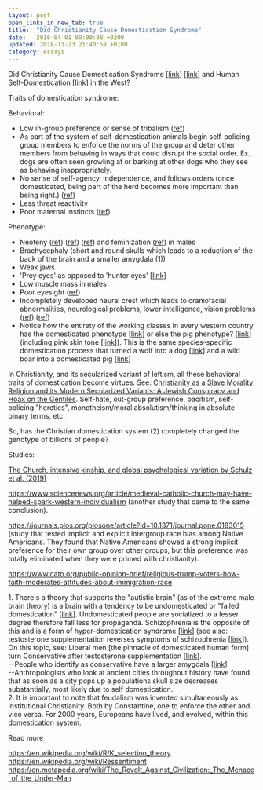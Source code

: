 ```yaml
---
layout: post
open_links_in_new_tab: true
title:  "Did Christianity Cause Domestication Syndrome"
date:   2016-04-01 09:00:00 +0200
updated: 2018-11-23 21:40:58 +0100
category: essays
---
```


Did Christianity Cause Domestication Syndrome \[[link](https://en.wikipedia.org/wiki/Domestication_syndrome)\] \[[link](https://www.ncbi.nlm.nih.gov/pmc/articles/PMC5646786/#!po=8.25243)\] and Human Self-Domestication \[[link](https://en.wikipedia.org/wiki/Self-domestication)\] in the West?

Traits of domestication syndrome:

Behavioral:

*   Low in-group preference or sense of tribalism ([ref](https://www.sciencedirect.com/science/article/pii/S0376635723000888))
*   As part of the system of self-domestication animals begin self-policing group members to enforce the norms of the group and deter other members from behaving in ways that could disrupt the social order. Ex. dogs are often seen growling at or barking at other dogs who they see as behaving inappropriately.
*   No sense of self-agency, independence, and follows orders (once domesticated, being part of the herd becomes more important than being right.) ([ref](https://link.springer.com/article/10.1007/s40656-020-00315-0))
*   Less threat reactivity
*   Poor maternal instincts ([ref](https://www.ncbi.nlm.nih.gov/pmc/articles/PMC5857534/))

Phenotype:

*   Neoteny ([ref](https://www.ncbi.nlm.nih.gov/pmc/articles/PMC4096361/)) ([ref](https://www.ncbi.nlm.nih.gov/pmc/articles/PMC5646786/)) ([ref](https://incels.wiki/w/Neoteny)) and feminization ([ref](https://incels.wiki/w/Feminization)) in males
*   Brachycephaly (short and round skulls which leads to a reduction of the back of the brain and a smaller amygdala (1))
*   Weak jaws
*   'Prey eyes' as opposed to 'hunter eyes' [[link](https://incels.wiki/w/Hunter_eyes)\]
*   Low muscle mass in males
*   Poor eyesight ([ref](https://books.google.ca/books?id=hEy4AAAAIAAJ&redir_esc=y))
*   Incompletely developed neural crest which leads to craniofacial abnormalities, neurological problems, lower intelligence, vision problems ([ref](https://pmc.ncbi.nlm.nih.gov/articles/PMC8633094/)) ([ref](https://www.sciencedaily.com/releases/2014/07/140714100122.htm/))
*   Notice how the entirety of the working classes in every western country has the domesticated phenotype \[[link](http://humanphenotypes.net/basic/Alpinid.html)\] or else the pig phenotype? \[[link](http://humanphenotypes.net/Borreby.html)\] (including pink skin tone \[[link](https://en.wikipedia.org/wiki/Piebald)\]). This is the same species-specific domestication process that turned a wolf into a dog \[[link](https://blogger.googleusercontent.com/img/b/R29vZ2xl/AVvXsEgeSGC_O5_OZYOjFaf9X2b3IGFI2pMPPPILGE2rzzUWfYxgxFatcP81ZTa6BPMn4xLUPjASDJX41whJGBZgGuMefddh-OXbKLzeChjUF2K4uQaVMMEI1A__HSnsL1LfRbxFQm2RdSt-4RLcGAXqokw5E54pW4i8OXTsScuMdgeSLkDAVtuiwpOxXMyWl9E/s1500/wolfvsdog.jpg)\] and a wild boar into a domesticated pig \[[link](https://blogger.googleusercontent.com/img/b/R29vZ2xl/AVvXsEgT_wCGxsxJY-7-NPKEliqxVFLud2sWiXE_wFQr7tS1G3-hqk2kmZzoy1UaKbN8kq8RCrFb6SygHVRWNGMjCC93zNc7w1nYX0oQypFf-sEenu_XjIE-GVHUU7uLXydpcjQKdilC2zmowNn4yGvsO8MqAwYyjdQgUpem4CjnFFaF7D_47oI42wyzaagTRnI/s1536/wild-boar-vs-pig-collage.jpg)\]

In Christianity, and its secularized variant of leftism, all these behavioral traits of domestication become virtues. See: [Christianity as a Slave Morality Religion and its Modern Secularized Variants: A Jewish Conspiracy and Hoax on the Gentiles](https://www.christcuck.org/p/christianity-and-its-modern-secularized.html). Self-hate, out-group preference, pacifism, self-policing "heretics", monotheism/moral absolutism/thinking in absolute binary terms, etc.

  

So, has the Christian domestication system (2) completely changed the genotype of billions of people?

  

Studies:

[The Church, intensive kinship, and global psychological variation by Schulz et al. (2019)](https://archive.ph/o/IhiVD/https://science.sciencemag.org/content/366/6466/eaau5141)

https://www.sciencenews.org/article/medieval-catholic-church-may-have-helped-spark-western-individualism (another study that came to the same conclusion).

https://journals.plos.org/plosone/article?id=10.1371/journal.pone.0183015 (study that tested implicit and explicit intergroup race bias among Native Americans. They found that Native Americans showed a strong implicit preference for their own group over other groups, but this preference was totally eliminated when they were primed with christianity).

https://www.cato.org/public-opinion-brief/religious-trump-voters-how-faith-moderates-attitudes-about-immigration-race

1\. There's a theory that supports the "autistic brain" (as of the extreme male brain theory) is a brain with a tendency to be undomesticated or "failed domestication" [[link](https://www.psychologytoday.com/gb/blog/the-imprinted-brain/201608/autism-and-domestication-syndrome-in-humans)\]. Undomesticated people are socialized to a lesser degree therefore fall less for propaganda. Schizophrenia is the opposite of this and is a form of hyper-domestication syndrome [[link](https://www.psychologytoday.com/us/blog/the-imprinted-brain/201609/schizophrenics-hyper-domesticated-humans)] (see also: testosterone supplementation reverses symptoms of schizophrenia [[link](https://pubmed.ncbi.nlm.nih.gov/18626263/)\]). On this topic, see: Liberal men [the pinnacle of domesticated human form] turn Conservative after testosterone supplementation [[link](https://www.openicpsr.org/openicpsr/project/155441/version/V1/view)]. \
\--People who identify as conservative have a larger amygdala \[[link](https://phys.org/news/2024-09-political-ideology-differences-brain-previously.html)\]  
\--Anthropologists who look at ancient cities throughout history have found that as soon as a city pops up a populations skull size decreases substantially, most likely due to self domestication.\
2\. It is important to note that feudalism was invented simultaneously as institutional Christianity. Both by Constantine, one to enforce the other and vice versa. For 2000 years, Europeans have lived, and evolved, within this domestication system.

Read more

https://en.wikipedia.org/wiki/R/K_selection_theory \
https://en.wikipedia.org/wiki/Ressentiment \
https://en.metapedia.org/wiki/The_Revolt_Against_Civilization:_The_Menace_of_the_Under-Man
